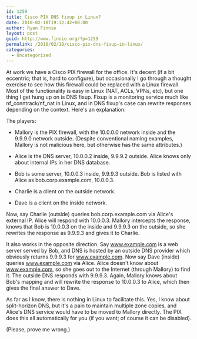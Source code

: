 ```yaml
---
id: 1259
title: Cisco PIX DNS fixup in Linux?
date: 2010-02-18T19:12:42+00:00
author: Ryan Finnie
layout: post
guid: http://www.finnie.org/?p=1259
permalink: /2010/02/18/cisco-pix-dns-fixup-in-linux/
categories:
  - Uncategorized
---
```

At work we have a Cisco PIX firewall for the office. It's decent (if a bit eccentric; that is, hard to configure), but occasionally I go through a thought exercise to see how this firewall could be replaced with a Linux firewall. Most of the functionality is easy in Linux (NAT, ACLs, VPNs, etc), but one thing I get hung up on is DNS fixup. Fixup is a monitoring service much like nf\_conntrack/nf\_nat in Linux, and in DNS fixup's case can rewrite responses depending on the context. Here's an explanation:

The players:
  
- Mallory is the PIX firewall, with the 10.0.0.0 network inside and the 9.9.9.0 network outside. (Despite conventional naming examples, Mallory is not malicious here, but otherwise has the same attributes.)
  
- Alice is the DNS server, 10.0.0.2 inside, 9.9.9.2 outside. Alice knows only about internal IPs in her DNS database.
  
- Bob is some server, 10.0.0.3 inside, 9.9.9.3 outside. Bob is listed with Alice as bob.corp.example.com, 10.0.0.3.
  
- Charlie is a client on the outside network.
  
- Dave is a client on the inside network.

Now, say Charlie (outside) queries bob.corp.example.com via Alice's external IP. Alice will respond with 10.0.0.3. Mallory intercepts the response, knows that Bob is 10.0.0.3 on the inside and 9.9.9.3 on the outside, so she rewrites the response as 9.9.9.3 and gives it to Charlie.

It also works in the opposite direction. Say www.example.com is a web server served by Bob, and DNS is hosted by an outside DNS provider which obviously returns 9.9.9.3 for www.example.com. Now say Dave (inside) queries www.example.com via Alice. Alice doesn't know about www.example.com, so she goes out to the Internet (through Mallory) to find it. The outside DNS responds with 9.9.9.3. Again, Mallory knows about Bob's mapping and will rewrite the response to 10.0.0.3 to Alice, which then gives the final answer to Dave.

As far as I know, there is nothing in Linux to facilitate this. Yes, I know about split-horizon DNS, but it's a pain to maintain multiple zone copies, and Alice's DNS service would have to be moved to Mallory directly. The PIX does this all automatically for you (if you want; of course it can be disabled).

(Please, prove me wrong.)

